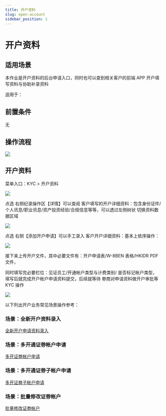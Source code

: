 ```yaml
---
title: 开户资料
slug: open-account
sidebar_position: 1
---
```



# 开户资料

## 适用场景

本作业是开户资料的后台申请入口，同时也可以查到相关客户的前端 APP 开户填写资料与协助补录资料

适用于：

## 前置条件

无

## 操作流程

<img src="/assets/XZqobWg1SoxLrrxtsgRcbuYUnhd.png"/>

## 开户资料

 菜单入口：KYC &gt; 开户资料 

<img src="/assets/Hpc7bFKDQo5c7exksHFcWVjPnqI.png"/>

点选 右侧纪录操作区【详情】可以查阅 客户填写的开户详细资料：包含身份证件/个人讯息/职业讯息/资产投资经验/合规信息等等，可以透过左侧树状 切换资料数据区域

<img src="/assets/QkYdb5cK2oyDs2x0OP3c6rhPneh.png"/>

点选 右侧【添加开户申请】可以手工录入 客户开户详细资料：基本上依序操作：

<img src="/assets/N0b3bhqD2omI7BxukcbcinugnHh.png"/>

接下来上传开户文件，其中必要文件有：开户申请表/W-8BEN 表格/HKIDR PDF 文件，

同时填写完必要栏位：见证员工/开通帐户类型与计费类别/ 是否标记帐户类型，填写后就完成开户帐户申请资料提交，后续就等待 劵商对申请资料做开户审批等 KYC 操作

<img src="/assets/AkxAbcqypoutZHxWoXEcZR0anvf.png"/>

以下列出开户业务常见场景操作参考：

### 场景：全新开户资料录入

[全新开户申请资料录入](https://longbridge.feishu.cn/wiki/AQekwMXOKillURkFRyFc5byun8c?create_from=create_doc_to_wiki)

### 场景：多开通证劵帐户申请

[多开证劵帐户申请](/QZfIweqitiiPf8kQ6CTcDtqhn9G)

### 场景：多开通证劵子帐户申请

[多开证劵子帐户申请](/XPZVwYzhoi19Mnk5dQ8cucQ5nIc)

### 场景：批量修改证劵帐户

[批量修改证劵帐户](/Ofpowlv0xi5ecBk3s3cci46YnJb)


